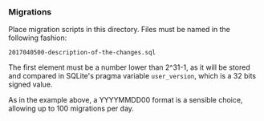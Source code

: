 ### Migrations

Place migration scripts in this directory. Files must be named in
the following fashion:

    2017040500-description-of-the-changes.sql

The first element must be a number lower than 2^31-1, as it will
be stored and compared in SQLite's pragma variable `user_version`,
which is a 32 bits signed value.

As in the example above, a YYYYMMDD00 format is a sensible choice,
allowing up to 100 migrations per day.